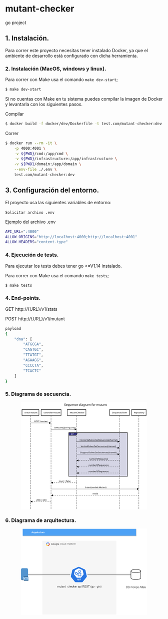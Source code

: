 # mutant-checker
go project

## 1. Instalación.

Para correr este proyecto necesitas tener instalado Docker, ya que el ambiente de desarrollo está configurado con dicha herramienta.

### 2. Instalación (MacOS, windows y linux).

Para correr con Make usa el comando `make dev-start`;

```sh
$ make dev-start
```

Si no cuentas con Make en tu sistema puedes compilar la imagen de Docker y levantarla con los siguientes pasos.

Compilar
```sh
$ docker build -f docker/dev/Dockerfile -t test.com/mutant-checker:dev .
```

Correr
```sh
$ docker run --rm -it \
	-p 4000:4001 \
	-v ${PWD}/cmd:/app/cmd \
	-v ${PWD}/infrastructure:/app/infrastructure \
	-v ${PWD}/domain:/app/domain \
	--env-file ./.env \
	test.com/mutant-checker:dev
```

## 3. Configuración del entorno.

El proyecto usa las siguientes variables de entorno:

`Solicitar archivo .env`

Ejemplo del archivo .env
```sh
API_URL=":4000"
ALLOW_ORIGINS="http://localhost:4000;http://localhost:4001"
ALLOW_HEADERS="content-type"
```

### 4. Ejecución de tests.

Para ejecutar los tests debes tener go >=V1.14 instalado.

Para correr con Make usa el comando `make tests`;

```sh
$ make tests
```

### 4. End-points.
GET http://{URL}/v1/stats


POST http://{URL}/v1/mutant
```sh
payload
{
    "dna": [
        "ATGCGA",
        "CAGTGC",
        "TTATGT",
        "AGAAGG",
        "CCCCTA",
        "TCACTC"
    ]
}
```


### 5. Diagrama de secuencia.
<p align="center"><img src="imgs/secuencia.svg" width="80%"></p>

### 6. Diagrama de arquitectura.
<p align="center"><img src="imgs/arquitectura.png" width="80%"></p>